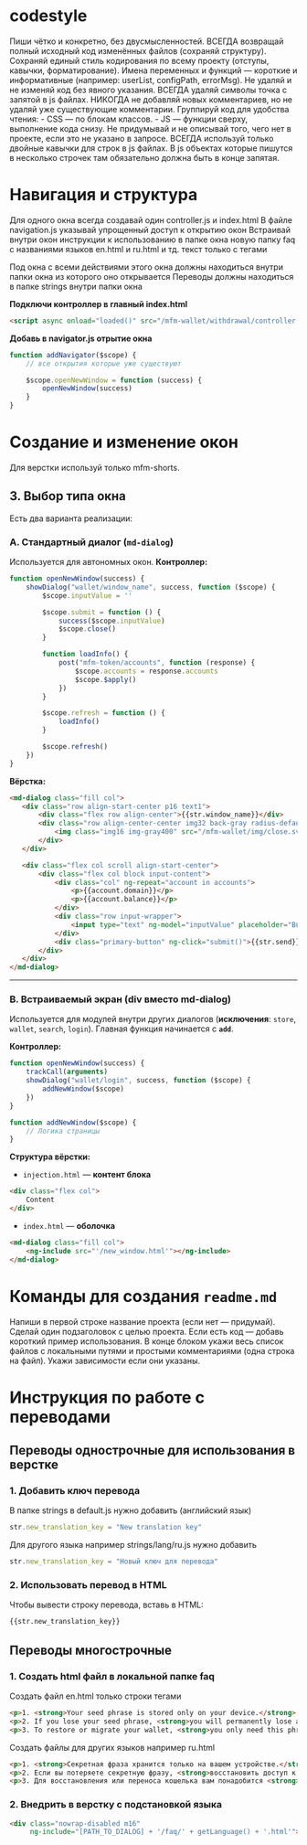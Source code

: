 # codestyle

Пиши чётко и конкретно, без двусмысленностей.
ВСЕГДА возвращай полный исходный код изменённых файлов (сохраняй структуру).
Сохраняй единый стиль кодирования по всему проекту (отступы, кавычки, форматирование).
Имена переменных и функций — короткие и информативные (например: userList, configPath, errorMsg).
Не удаляй и не изменяй код без явного указания.
ВСЕГДА удаляй символы точка с запятой в js файлах.
НИКОГДА не добавляй новых комментариев, но не удаляй уже существующие комментарии.
Группируй код для удобства чтения:
    - CSS — по блокам классов.
    - JS — функции сверху, выполнение кода снизу.
Не придумывай и не описывай того, чего нет в проекте, если это не указано в запросе.
ВСЕГДА используй только двойные кавычки для строк в js файлах.
В js объектах которые пишутся в несколько строчек там обязательно должна быть в конце запятая.

# Навигация и структура

Для одного окна всегда создавай один controller.js и index.html
В файле navigation.js указывай упрощенный доступ к открытию окон
Встраивай внутри окон инструкции к использованию в папке окна новую папку faq с названиями языков en.html и ru.html и тд. текст только с тегами <p>
Под окна с всеми действиями этого окна должны находиться внутри папки окна из которого оно открывается
Переводы должны находиться в папке strings внутри папки окна

**Подключи контроллер в главный index.html**
```html
<script async onload="loaded()" src="/mfm-wallet/withdrawal/controller.js?v=15"></script>
```

**Добавь в navigator.js отрытие окна**
```javascript
function addNavigator($scope) {
	// все открытия которые уже существуют

	$scope.openNewWindow = function (success) {
		openNewWindow(success)
	}
}
```

# Создание и изменение окон

Для верстки используй только mfm-shorts.

## 3. Выбор типа окна

Есть два варианта реализации:

### **A. Стандартный диалог (`md-dialog`)**

Используется для автономных окон.
**Контроллер:**

```javascript
function openNewWindow(success) {
    showDialog("wallet/window_name", success, function ($scope) {
        $scope.inputValue = ''

        $scope.submit = function () {
            success($scope.inputValue)
            $scope.close()
        }

        function loadInfo() {
            post("mfm-token/accounts", function (response) {
                $scope.accounts = response.accounts
                $scope.$apply()
            })
        }

        $scope.refresh = function () {
            loadInfo()
        }

        $scope.refresh()
    })
}
```

**Вёрстка:**

```html
<md-dialog class="fill col">
   <div class="row align-start-center p16 text1">
       <div class="flex row align-center">{{str.window_name}}</div>
       <div class="row align-center-center img32 back-gray radius-default ripple" ng-click="close()">
           <img class="img16 img-gray400" src="/mfm-wallet/img/close.svg">
       </div>
   </div>

   <div class="flex col scroll align-start-center">
       <div class="flex col block input-content">
           <div class="col" ng-repeat="account in accounts">
               <p>{{account.domain}}</p>
               <p>{{account.balance}}</p>
           </div>
           <div class="row input-wrapper">
               <input type="text" ng-model="inputValue" placeholder="Введите значение">
           </div>
           <div class="primary-button" ng-click="submit()">{{str.send}}</div>
       </div>
   </div>
</md-dialog>
```

---

### **B. Встраиваемый экран (div вместо md-dialog)**

Используется для модулей внутри других диалогов (**исключения**: `store`, `wallet`, `search`, `login`).
Главная функция начинается с **`add`**.

**Контроллер:**

```javascript
function openNewWindow(success) {
    trackCall(arguments)
    showDialog("wallet/login", success, function ($scope) {
        addNewWindow($scope)
    })
}

function addNewWindow($scope) {
    // Логика страницы
}
```

**Структура вёрстки:**

* `injection.html` — **контент блока**

```html
<div class="flex col">
    Content
</div>
```

* `index.html` — **оболочка**

```html
<md-dialog class="fill col">
    <ng-include src="'/new_window.html'"></ng-include>
</md-dialog>
```

# Команды для создания `readme.md`

Напиши в первой строке название проекта (если нет — придумай).
Сделай один подзаголовок с целью проекта.
Если есть код — добавь короткий пример использования.
В конце блоком укажи весь список файлов с локальными путями и простыми комментариями (одна строка на файл).
Укажи зависимости если они указаны.

# Инструкция по работе с переводами

## Переводы однострочные для использования в верстке
### 1. Добавить ключ перевода
В папке strings в default.js нужно добавить (английский язык)
```javascript
str.new_translation_key = "New translation key"
```

Для другого языка например strings/lang/ru.js нужно добавить
```javascript
str.new_translation_key = "Новый ключ для перевода"
```

### 2. Использовать перевод в HTML
Чтобы вывести строку перевода, вставь в HTML:
```html
{{str.new_translation_key}}
```

## Переводы многострочные
### 1. Создать html файл в локальной папке faq
Создать файл en.html только строки тегами <p>
```html
<p>1. <strong>Your seed phrase is stored only on your device.</strong> Neither the service nor the developers have access to it.</p>
<p>2. If you lose your seed phrase, <strong>you will permanently lose access to your wallet.</strong> Keep it in a secure place!</p>
<p>3. To restore or migrate your wallet, <strong>you only need this phrase.</strong> No passwords or emails will help.</p>
```

Создать файлы для других языков например ru.html
```html
<p>1. <strong>Секретная фраза хранится только на вашем устройстве.</strong> Ни сервис, ни разработчики не имеют к ней доступа.</p>
<p>2. Если вы потеряете секретную фразу, <strong>восстановить доступ к кошельку будет невозможно.</strong> Сохраните её в надежном месте!</p>
<p>3. Для восстановления или переноса кошелька вам понадобится <strong>только эта фраза.</strong> Никакие пароли или почта не помогут.</p>
```

### 2. Внедрить в верстку с подстановкой языка
```html
<div class="nowrap-disabled m16"
     ng-include="[PATH_TO_DIALOG] + '/faq/' + getLanguage() + '.html'"></div>
```

